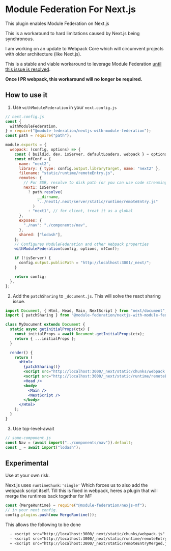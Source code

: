 # Module Federation For Next.js

This plugin enables Module Federation on Next.js

This is a workaround to hard limitations caused by Next.js being synchronous.

I am working on an update to Webpack Core which will circumvent projects with older architecture (like Next.js).

This is a stable and viable workaround to leverage Module Federation [until this issue is resolved](https://github.com/webpack/webpack/issues/11811).

**Once I PR webpack, this workaround will no longer be required.**

## How to use it

1. Use `withModuleFederation` in your `next.config.js`

```js
// next.config.js
const {
  withModuleFederation,
} = require("@module-federation/nextjs-with-module-federation");
const path = require("path");

module.exports = {
  webpack: (config, options) => {
    const { buildId, dev, isServer, defaultLoaders, webpack } = options;
    const mfConf = {
      name: "next2",
      library: { type: config.output.libraryTarget, name: "next2" },
      filename: "static/runtime/remoteEntry.js",
      remotes: {
        // For SSR, resolve to disk path (or you can use code streaming if you have access)
        next1: isServer
          ? path.resolve(
              __dirname,
              "../next1/.next/server/static/runtime/remoteEntry.js"
            )
          : "next1", // for client, treat it as a global
      },
      exposes: {
        "./nav": "./components/nav",
      },
      shared: ["lodash"],
    };
    // Configures ModuleFederation and other Webpack properties
    withModuleFederation(config, options, mfConf);

    if (!isServer) {
      config.output.publicPath = "http://localhost:3001/_next/";
    }

    return config;
  },
};
```

2. Add the `patchSharing` to `_document.js`. This will solve the react sharing issue.

```jsx
import Document, { Html, Head, Main, NextScript } from "next/document";
import { patchSharing } from "@module-federation/nextjs-with-module-federation";

class MyDocument extends Document {
  static async getInitialProps(ctx) {
    const initialProps = await Document.getInitialProps(ctx);
    return { ...initialProps };
  }

  render() {
    return (
      <Html>
        {patchSharing()}
        <script src="http://localhost:3000/_next/static/chunks/webpack.js" />
        <script src="http://localhost:3000/_next/static/runtime/remoteEntry.js" />
        <Head />
        <body>
          <Main />
          <NextScript />
        </body>
      </Html>
    );
  }
}
```

3. Use top-level-await

```js
// some-component.js
const Nav = (await import("../components/nav")).default;
const _ = await import("lodash");
```

## Experimental

Use at your own risk.

Next.js uses `runtimeChunk:'single'`
Which forces us to also add the webpack script itself. Till this is fixed in webpack, heres a plugin that will merge the runtimes back together for MF

```js
const {MergeRuntime} = require("@module-federation/nexjs-mf");
// in your next config.
config.plugins.push(new MergeRuntime());
```

This allows the following to be done

```diff
  - <script src="http://localhost:3000/_next/static/chunks/webpack.js" />
  - <script src="http://localhost:3000/_next/static/runtime/remoteEntry.js" />
  + <script src="http://localhost:3000/_next/static/remoteEntryMerged.js" />
```

